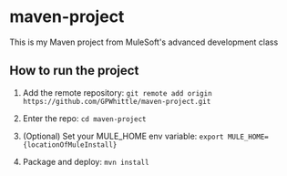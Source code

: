 # maven-project

This is my Maven project from MuleSoft's advanced development class

## How to run the project

1. Add the remote repository: `git remote add origin https://github.com/GPWhittle/maven-project.git`

2. Enter the repo: `cd maven-project`

3. (Optional) Set your MULE_HOME env variable: `export MULE_HOME={locationOfMuleInstall}`

4. Package and deploy: `mvn install`
